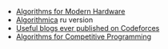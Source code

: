 - [Algorithms for Modern Hardware](https://en.algorithmica.org/hpc/)
- [Algorithmica](https://ru.algorithmica.org) ru version
- [Useful blogs ever published on Codeforces](https://codeforces.com/blog/entry/91363)
- [Algorithms for Competitive Programming](https://cp-algorithms.com/index.html)